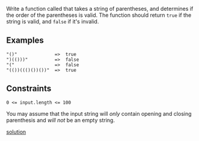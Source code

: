 Write a function called that takes a string of parentheses, and determines if the order of the parentheses is valid. The function should return `true` if the string is valid, and `false` if it's invalid.

## Examples

```
"()"              =>  true
")(()))"          =>  false
"("               =>  false
"(())((()())())"  =>  true

```

## Constraints

`0 <= input.length <= 100`

You may assume that the input string will _only_ contain opening and closing parenthesis and _will not_ be an empty string.

[solution](../solution/Valid\%20Parentheses.js)